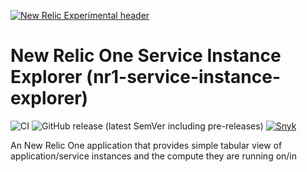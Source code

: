 [![New Relic Experimental header](https://github.com/newrelic/open-source-office/raw/master/examples/categories/images/Experimental.png)](https://github.com/newrelic/open-source-office/blob/master/examples/categories/index.md#new-relic-experimental)

# New Relic One Service Instance Explorer (nr1-service-instance-explorer)

![CI](https://github.com/newrelic-experimental/nr1-service-instance-explorer/workflows/CI/badge.svg) ![GitHub release (latest SemVer including pre-releases)](https://img.shields.io/github/v/release/newrelic-experimental/nr1-service-instance-explorer?include_prereleases&sort=semver) [![Snyk](https://snyk.io/test/github/newrelic-experimental/nr1-service-instance-explorer/badge.svg)](https://snyk.io/test/github/newrelic-experimental/nr1-service-instance-explorer)

An New Relic One application that provides simple tabular view of application/service instances and the compute they are running on/in